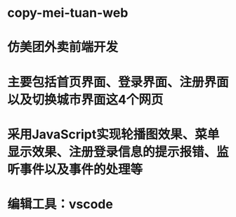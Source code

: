 # copy-mei-tuan-web
# 仿美团外卖前端开发
# 主要包括首页界面、登录界面、注册界面以及切换城市界面这4个网页
# 采用JavaScript实现轮播图效果、菜单显示效果、注册登录信息的提示报错、监听事件以及事件的处理等
# 编辑工具：vscode
